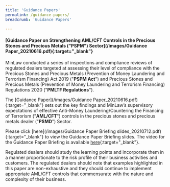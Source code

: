 ```yaml
---
title: 'Guidance Papers'
permalink: /guidance-papers/
breadcrumb: 'Guidance Papers'

---
```

#### [Guidance Paper on Strengthening AML/CFT Controls in the Precious Stones and Precious Metals ("PSPM") Sector](/images/Guidance Paper_20210616.pdf){:target="_blank"}

MinLaw conducted a series of inspections and compliance reviews of regulated dealers targeted at assessing their level of compliance with the Precious Stones and Precious Metals (Prevention of Money Laundering and Terrorism Financing) Act 2019 ("**PSPM Act**") and Precious Stones and Precious Metals (Prevention of Money Laundering and Terrorism Financing) Regulations 2020 ("**PMLTF Regulations**").
 
The [Guidance Paper](/images/Guidance Paper_20210616.pdf){:target="_blank"} sets out the key findings and MinLaw’s supervisory expectations of effective Anti-Money Laundering/Countering the Financing of Terrorism ("**AML/CFT**") controls in the precious stones and precious metals dealer ("**PSMD**") Sector. 

Please click [here](/images/Guidance Paper Briefing slides_20210712.pdf){:target="_blank"} to view the Guidance Paper Briefing slides. The video for the Guidance Paper Briefing is available [here](https://youtu.be/RaOrZNbtMFM){:target="_blank"}.

Regulated dealers should study the learning points and incorporate them in a manner proportionate to the risk profile of their business activities and customers. The regulated dealers should note that examples highlighted in this paper are non-exhaustive and they should continue to implement appropriate AML/CFT controls that commensurate with the nature and complexity of their business.
